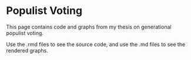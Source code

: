 # Populist Voting

This page contains code and graphs from my thesis on generational populist voting. 

Use the .rmd files to see the source code, and use the .md files to see the rendered graphs. 
